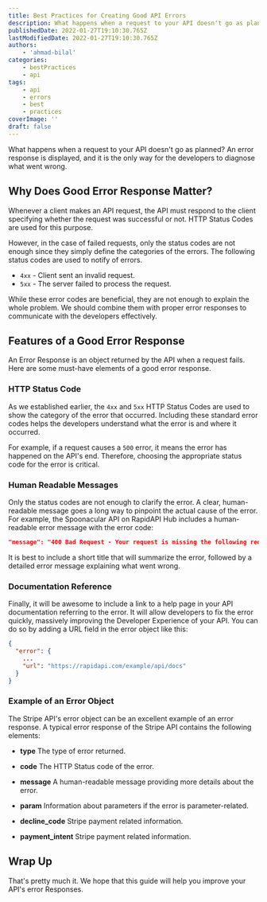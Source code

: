 ```yaml
---
title: Best Practices for Creating Good API Errors
description: What happens when a request to your API doesn't go as planned? An error response is displayed, and it is the only way for the developers to diagnose what went wrong. This guide will highlight some good practices you can apply during API error handling.
publishedDate: 2022-01-27T19:10:30.765Z
lastModifiedDate: 2022-01-27T19:10:30.765Z
authors:
    - 'ahmad-bilal'
categories:
    - bestPractices
    - api
tags:
    - api
    - errors
    - best
    - practices
coverImage: ''
draft: false
---
```


<Lead>

What happens when a request to your API doesn't go as planned? An error response is displayed, and it is the only way for the developers to diagnose what went wrong.

</Lead>

## Why Does Good Error Response Matter?

Whenever a client makes an API request, the API must respond to the client specifying whether the request was successful or not. HTTP Status Codes are used for this purpose.

However, in the case of failed requests, only the status codes are not enough since they simply define the categories of the errors. The following status codes are used to notify of errors.

-   `4xx` - Client sent an invalid request.
-   `5xx` - The server failed to process the request.

While these error codes are beneficial, they are not enough to explain the whole problem. We should combine them with proper error responses to communicate with the developers effectively.

## Features of a Good Error Response

An Error Response is an object returned by the API when a request fails. Here are some must-have elements of a good error response.

### HTTP Status Code

As we established earlier, the `4xx` and `5xx` HTTP Status Codes are used to show the category of the error that occurred. Including these standard error codes helps the developers understand what the error is and where it occurred.

For example, if a request causes a `500` error, it means the error has happened on the API's end. Therefore, choosing the appropriate status code for the error is critical.

### Human Readable Messages

Only the status codes are not enough to clarify the error. A clear, human-readable message goes a long way to pinpoint the actual cause of the error. For example, the Spoonacular API on RapidAPI Hub includes a human-readable error message with the error code:

```json
"message": "400 Bad Request - Your request is missing the following required parameters."
```

It is best to include a short title that will summarize the error, followed by a detailed error message explaining what went wrong.

### Documentation Reference

Finally, it will be awesome to include a link to a help page in your API documentation referring to the error. It will allow developers to fix the error quickly, massively improving the Developer Experience of your API. You can do so by adding a URL field in the error object like this:

```json
{
  "error": {
    ...
    "url": "https://rapidapi.com/example/api/docs"
  }
}
```

### Example of an Error Object

The Stripe API's error object can be an excellent example of an error response. A typical error response of the Stripe API contains the following elements:

-   **type** The type of error returned.

-   **code** The HTTP Status code of the error.

-   **message** A human-readable message providing more details about the error.

-   **param** Information about parameters if the error is parameter-related.

-   **decline_code** Stripe payment related information.

-   **payment_intent** Stripe payment related information.

## Wrap Up

That's pretty much it. We hope that this guide will help you improve your API's error Responses.
